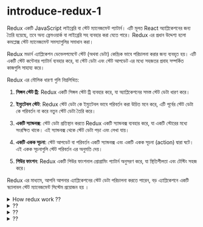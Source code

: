 # introduce-redux-1

Redux একটি JavaScript লাইব্রেরি বা স্টেট ম্যানেজমেন্ট প্যাটার্ন। এটি মূলত React অ্যাপ্লিকেশনের জন্য তৈরি হয়েছে, তবে অন্য ফ্রেমওয়ার্ক বা লাইব্রেরি সহ ব্যবহার করা যেতে পারে। Redux এর প্রধান উদ্দেশ্য হলো কমপ্লেক্স স্টেট ম্যানেজমেন্ট সমস্যাগুলির সমাধান করা।

Redux মডার্ন এ্যাপ্লিকেশন ডেভেলপমেন্টে স্টেট (অথবা ডেটা) কেন্দ্রিক ভাবে পরিচালনা করার জন্য ব্যবহৃত হয়। এটি একটি স্টেট কন্টেনার প্যাটার্ন ব্যবহার করে, যা স্টেট ডেটা এবং স্টেট আপডেট এর মধ্যে সহজতর প্রবাহ সম্পর্কিত কাজগুলি সাহায্য করে।

Redux এর মৌলিক ধারণা গুলি নিম্নলিখিত:

1. **সিঙ্গল স্টেট ট্রি**: Redux একটি সিঙ্গল স্টেট ট্রি ব্যবহার করে, যা অ্যাপ্লিকেশনের সমস্ত স্টেট ডেটা ধারণ করে।

2. **ইম্যুটেবল স্টেট**: Redux স্টেট ডেটা কে ইম্যুটেবল ভাবে পরিবর্তন করা উচিত মনে করে, এটি পূর্বের স্টেট ডেটা কে পরিবর্তন না করে নতুন স্টেট ডেটা তৈরি করে।

3. **একটি স্যান্ডবক্স**: স্টেট ডেটা প্রতিস্থান করতে Redux একটি স্যান্ডবক্স ব্যবহার করে, যা একটি স্টোরের মধ্যে সংরক্ষিত থাকে। এই স্যান্ডবক্স থেকে স্টেট ডেটা পড়া এবং লেখা যায়।

4. **একটি একক সূচনা**: স্টেট আপডেট বা পরিবর্তন একটি স্যান্ডবক্স এবং একটি একক সূচনা (action) দ্বারা ঘটে। এই একক সূচনাগুলি স্টেট পরিবর্তন এর অনুমতি দেয়।

5. **পিউর ফাংশন**: Redux একটি পিউর ফাংশনাল প্রোগ্রামিং প্যাটার্ন অনুসরণ করে, যা স্থিতিশীলতা এবং টেস্টিং সহজ করে।

Redux এর মাধ্যমে, আপনি আপনার এ্যাপ্লিকেশনের স্টেট ডেটা পরিচালনা করতে পারেন, বড় এ্যাপ্লিকেশনে একটি স্ক্যালাবল স্টেট ম্যানেজমেন্ট সিস্টেম প্রয়োজন হয় ।

<details>
<summary>
 How redux work ??
</summary> 
<br> 
Redux হলো একটি JavaScript লাইব্রেরি যা স্টেট ম্যানেজমেন্ট এবং ডেটা ফ্লো ম্যানেজমেন্ট জন্য ব্যবহার হয়। Redux-এর প্রধান উদ্দেশ্য হলো একটি অ্যাপ্লিকেশনের স্টেট (state) সেন্ট্রালাইজ করা, যাতে অ্যাপ্লিকেশনের বিভিন্ন অংশের মধ্যে ডেটা পাঠানো সহজ হয় এবং ডেটা পরিবর্তন একটি একটি ভাবে ট্র্যাক করা সহজ হয়।

Redux-এর কাজ করার সাধারণ পদক্ষেপগুলি নিম্নলিখিত:

1. **স্টেট (State) সেন্ট্রালাইজেশন**: Redux একটি সেন্ট্রালাইজড স্টেট ম্যানেজমেন্ট সিস্টেম প্রদান করে, অর্থাৎ সব অংশের স্টেট একটি মুল স্টেট অবজেক্টে স্টোর করা থাকে।

2. **একটি একক স্টোর (Store)**: Redux একটি একক স্টোর ব্যবহার করে, যা অ্যাপ্লিকেশনের মুল স্টেট ও স্টেট আপডেট করতে ব্যবহৃত হয়।

3. **অ্যাকশান (Action)**: অ্যাকশানগুলি Redux অবজেক্ট দ্বারা প্রেরণ করা হয় এবং এগুলি স্টেট আপডেট করতে ব্যবহৃত হয়। অ্যাকশানগুলি ডেটা নিয়ে এবং একটি অবজেক্টের মধ্যে একটি অবজেক্ট ফর্ম্যাটে থাকে। সাধারণভাবে অ্যাকশানের দুটি মুখ্য প্রপার্টি থাকে: টাইপ (type) এবং পেলোড (payload)। টাইপ অ্যাকশানের ধরন নির্দেশ করে এবং পেলোড ডেটা সহ যে কোন অতিরিক্ত তথ্য সংকেত দেয়।

4. **রিডিউসার (Reducer)**: রিডিউসারগুলি Redux অবজেক্টের অ্যাকশান টাইপ অনুযায়ী স্টেট আপডেট করতে ব্যবহৃত হয়। রিডিউসারগুলি প্রিভিয়ুস স্টেট ও অ্যাকশান পেলোড ব্যবহার করে নতুন স্টেট তৈরি করে।

5. **স্টোর সাবস্ক্রাইব (Store Subscribe)**: অ্যাপ্লিকেশনের যেকোনো অংশ Redux স্টোরের পরিবর্তন সাবস্ক্রাইব করতে পারে এবং স্টোরের পরিবর্তন সেন্ট্রালাইজড স্টেটে প্রতিবার পরিচয় করা হয়।

Redux-এর মূল উদ্দেশ্য হলো স্টেট ম্যানেজ

</details>

<details>
<summary>
 ??
</summary> 
<br>

</details>

<details>
<summary>
 ??
</summary> 
<br>

</details>

<details>
<summary>
 ??
</summary> 
<br>

</details>
